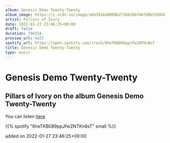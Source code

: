 ```yaml
---
album: Genesis Demo Twenty-Twenty
album_image: https://i.scdn.co/image/ab67616d0000b273b62bbf4bfd0b53504ba43dfe
artist: Pillars of Ivory
date: 2022-01-27 23:46:25+00:00
draft: false
duration: 794334
preview_url: null
spotify_url: https://open.spotify.com/track/6heTKB089ppJfw2NTKn8sT
title: Genesis Demo Twenty-Twenty
type: music
---
```



# Genesis Demo Twenty-Twenty

## Pillars of Ivory on the album Genesis Demo Twenty-Twenty

You can listen [here](https://open.spotify.com/track/6heTKB089ppJfw2NTKn8sT)

{{% spotify "6heTKB089ppJfw2NTKn8sT" small %}}

added on 2022-01-27 23:46:25+00:00